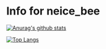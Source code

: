 # Info for neice_bee
[![Anurag's github stats](https://github-readme-stats.vercel.app/api?username=neicebee&show_icons=true&theme=Gradient)](https://github.com/anuraghazra/github-readme-stats)

[![Top Langs](https://github-readme-stats.vercel.app/api/top-langs/?username=neicebee&layout=compact)](https://github.com/anuraghazra/github-readme-stats)

